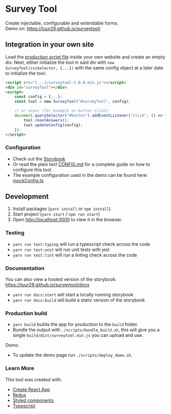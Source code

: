 
# Survey Tool

Create injectable, configurable and extendable forms.  
Demo on: https://tuur29.github.io/surveytool/

## Integration in your own site

Load the [production script file](https://github.com/tuur29/surveytool/releases) inside your own website and create an empty div.
Next, either initialize the tool in said div with `new SurveyTool(cssSelector, {...})` with the same config object at a later date to initialize the tool:

<!-- TODO: fix other documentation -->
```html
<script src="[...]/surveytool-1.0.0.min.js"></script>
<div id="surveyTool"></div>
<script>
    const config = {...};
    const tool = new SurveyTool("#surveyTool", config);

    // or async (for example on button click):
    document.querySelector("#button").addEventListener("click", () => {
        tool.resetAnswers();
        tool.updateConfig(config);
    });
</script>
```

### Configuration

- Check out the [Storybook](https://tuur29.github.io/surveytool/docs)
- Or read the plain text [CONFIG.md](./src/stories/CONFIG.md) for a complete guide on how to configure this tool.
- The example configuration used in the demo can be found here: [mockConfig.ts](./src/utils/mockConfig.ts)

## Development

1. Install packages (`yarn install` or `npm install`)
2. Start project (`yarn start` / `npm run start`)
3. Open [http://localhost:3000](http://localhost:3000) to view it in the browser.

### Testing

- `yarn run test:typing` will run a typescript check across the code
- `yarn run test:unit` will run unit tests with jest
- `yarn run test:lint` will run a linting check across the code

### Documentation

You can also view a hosted version of the storybook: https://tuur29.github.io/surveytool/docs

- `yarn run docs:start` will start a locally running storybook
- `yarn run docs:build` will build a static version of the storybook

### Production build

- `yarn build` builds the app for production to the `build` folder.
- Bundle the output with `./scripts/bundle_build.sh`, this will give you a single `build/dist/surveytool.min.js` you can upload and use.

Demo:

- To update the demo page run `./scripts/deploy_demo.sh`.

### Learn More

This tool was created with:

- [Create React App](https://facebook.github.io/create-react-app/docs/getting-started)
- [Redux](https://redux.js.org/introduction/getting-started)
- [Styled components](https://styled-components.com/docs)
- [Typescript](https://www.typescriptlang.org/docs/home.html)
